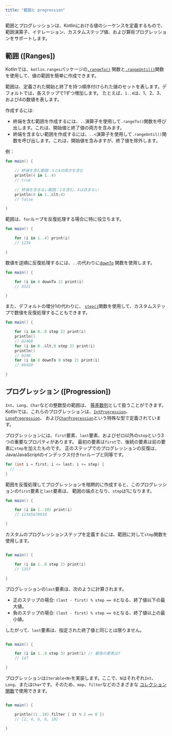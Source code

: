 ```yaml
---
title: "範囲と progression"
---
```

範囲とプログレッションは、Kotlinにおける値のシーケンスを定義するもので、範囲演算子、イテレーション、カスタムステップ値、および算術プログレッションをサポートします。

## 範囲 ([Ranges])

Kotlinでは、`kotlin.ranges`パッケージの[`.rangeTo()`](https://kotlinlang.org/api/latest/jvm/stdlib/kotlin.ranges/range-to.html)
関数と[`.rangeUntil()`](https://kotlinlang.org/api/latest/jvm/stdlib/kotlin.ranges/range-until.html)関数を使用して、値の範囲を簡単に作成できます。

範囲は、定義された開始と終了を持つ順序付けられた値のセットを表します。デフォルトでは、各ステップで1ずつ増加します。
たとえば、`1..4`は、1、2、3、および4の数値を表します。

作成するには:

*   終端を含む範囲を作成するには、`..`演算子を使用して`.rangeTo()`関数を呼び出します。これは、開始値と終了値の両方を含みます。
*   終端を含まない範囲を作成するには、`..<`演算子を使用して`.rangeUntil()`関数を呼び出します。これは、開始値を含みますが、終了値を除外します。

例：

```kotlin
fun main() {

    // 終端を含む範囲：1と4の両方を含む
    println(4 in 1..4)
    // true
    
    // 終端を含まない範囲：1を含む、4は含まない
    println(4 in 1..&lt;4)
    // false

}
```

範囲は、`for`ループを反復処理する場合に特に役立ちます。

```kotlin
fun main() {

    for (i in 1..4) print(i)
    // 1234

}
```

数値を逆順に反復処理するには、`..`の代わりに[`downTo`](https://kotlinlang.org/api/latest/jvm/stdlib/kotlin.ranges/down-to.html)
関数を使用します。

```kotlin
fun main() {

    for (i in 4 downTo 1) print(i)
    // 4321

}
```

また、デフォルトの増分1の代わりに、
[`step()`](https://kotlinlang.org/api/latest/jvm/stdlib/kotlin.ranges/step.html)関数を使用して、カスタムステップで数値を反復処理することもできます。

```kotlin
fun main() {

    for (i in 0..8 step 2) print(i)
    println()
    // 02468
    for (i in 0..&lt;8 step 2) print(i)
    println()
    // 0246
    for (i in 8 downTo 0 step 2) print(i)
    // 86420

}
```

## プログレッション ([Progression])

`Int`、`Long`、`Char`などの整数型の範囲は、
[等差数列](https://en.wikipedia.org/wiki/Arithmetic_progression)として扱うことができます。
Kotlinでは、これらのプログレッションは、[`IntProgression`](https://kotlinlang.org/api/latest/jvm/stdlib/kotlin.ranges/-int-progression/index.html)、
[`LongProgression`](https://kotlinlang.org/api/latest/jvm/stdlib/kotlin.ranges/-long-progression/index.html)、
および[`CharProgression`](https://kotlinlang.org/api/latest/jvm/stdlib/kotlin.ranges/-char-progression/index.html)という特殊な型で定義されています。

プログレッションには、`first`要素、`last`要素、およびゼロ以外の`step`という3つの重要なプロパティがあります。
最初の要素は`first`で、後続の要素は前の要素に`step`を加えたものです。
正のステップでのプログレッションの反復は、Java/JavaScriptのインデックス付き`for`ループと同等です。

```java
for (int i = first; i <= last; i += step) {
  // ...
}
```

範囲を反復処理してプログレッションを暗黙的に作成すると、このプログレッションの`first`要素と`last`要素は、
範囲の端点となり、`step`は1になります。

```kotlin
fun main() {

    for (i in 1..10) print(i)
    // 12345678910

}
```

カスタムのプログレッションステップを定義するには、範囲に対して`step`関数を使用します。

```kotlin

fun main() {

    for (i in 1..8 step 2) print(i)
    // 1357

}
```

プログレッションの`last`要素は、次のように計算されます。
* 正のステップの場合: `(last - first) % step == 0`となる、終了値以下の最大値。
* 負のステップの場合: `(last - first) % step == 0`となる、終了値以上の最小値。

したがって、`last`要素は、指定された終了値と同じとは限りません。

```kotlin

fun main() {

    for (i in 1..9 step 3) print(i) // 最後の要素は7
    // 147

}
```

プログレッションは`Iterable<N>`を実装します。ここで、`N`はそれぞれ`Int`、`Long`、または`Char`です。そのため、`map`、`filter`などのさまざまな
[コレクション関数](collection-operations)で使用できます。

```kotlin

fun main() {

    println((1..10).filter { it % 2 == 0 })
    // [2, 4, 6, 8, 10]

}
```